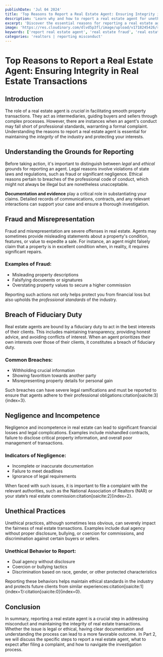 ```yaml
---
publishDate: 'Jul 04 2024'
title: 'Top Reasons to Report a Real Estate Agent: Ensuring Integrity in Real Estate Transactions'
description: 'Learn why and how to report a real estate agent for unethical behavior, fraud, negligence, and other misconducts. Protect yourself and maintain industry standards.'
excerpt: 'Discover the essential reasons for reporting a real estate agent and the steps to take. Ensure ethical practices and protect your interests.'
image: 'https://res.cloudinary.com/dlvd5p3fl/image/upload/v1718245426/spokane-realtors/report-real-estate-agent_cbhaty.jpg'
keywords: ['report real estate agent', 'real estate fraud', 'real estate negligence', 'ethical violations real estate']
categories: 'realtors | reporting misconduct'
---
```


# Top Reasons to Report a Real Estate Agent: Ensuring Integrity in Real Estate Transactions

## Introduction

The role of a real estate agent is *crucial* in facilitating smooth property transactions. They act as intermediaries, guiding buyers and sellers through complex processes. However, there are instances when an agent's conduct may fall short of professional standards, warranting a formal complaint. Understanding the reasons to report a real estate agent is essential for maintaining the *integrity* of the industry and protecting your interests.

## Understanding the Grounds for Reporting

Before taking action, it's important to distinguish between *legal* and *ethical* grounds for reporting an agent. Legal reasons involve violations of state laws and regulations, such as fraud or significant negligence. Ethical reasons pertain to breaches of the professional code of conduct, which might not always be illegal but are nonetheless unacceptable.

**Documentation and evidence** play a critical role in substantiating your claims. Detailed records of communications, contracts, and any relevant interactions can support your case and ensure a thorough investigation.

## Fraud and Misrepresentation

Fraud and misrepresentation are severe offenses in real estate. Agents may sometimes provide misleading statements about a property's condition, features, or value to expedite a sale. For instance, an agent might falsely claim that a property is in excellent condition when, in reality, it requires significant repairs.

### Examples of Fraud:
- Misleading property descriptions
- Falsifying documents or signatures
- Overstating property values to secure a higher commission

Reporting such actions not only helps protect you from financial loss but also upholds the *professional standards* of the industry.

## Breach of Fiduciary Duty

Real estate agents are bound by a fiduciary duty to act in the best interests of their clients. This includes maintaining transparency, providing honest advice, and avoiding conflicts of interest. When an agent prioritizes their own interests over those of their clients, it constitutes a breach of fiduciary duty.

### Common Breaches:
- Withholding crucial information
- Showing favoritism towards another party
- Misrepresenting property details for personal gain

Such breaches can have severe legal ramifications and must be reported to ensure that agents adhere to their professional obligations&#8203;:citation[oaicite:3]{index=3}&#8203;.

## Negligence and Incompetence

Negligence and incompetence in real estate can lead to significant financial losses and legal complications. Examples include mishandled contracts, failure to disclose critical property information, and overall poor management of transactions.

### Indicators of Negligence:
- Incomplete or inaccurate documentation
- Failure to meet deadlines
- Ignorance of legal requirements

When faced with such issues, it is important to file a complaint with the relevant authorities, such as the National Association of Realtors (NAR) or your state’s real estate commission&#8203;:citation[oaicite:2]{index=2}&#8203;.

## Unethical Practices

Unethical practices, although sometimes less obvious, can severely impact the fairness of real estate transactions. Examples include dual agency without proper disclosure, bullying, or coercion for commissions, and discrimination against certain buyers or sellers.

### Unethical Behavior to Report:
- Dual agency without disclosure
- Coercion or bullying tactics
- Discrimination based on race, gender, or other protected characteristics

Reporting these behaviors helps maintain ethical standards in the industry and protects future clients from similar experiences&#8203;:citation[oaicite:1]{index=1}&#8203;&#8203;:citation[oaicite:0]{index=0}&#8203;.

## Conclusion

In summary, reporting a real estate agent is a crucial step in addressing misconduct and maintaining the integrity of real estate transactions. Whether the issue is legal or ethical, having clear documentation and understanding the process can lead to a more favorable outcome. In Part 2, we will discuss the specific steps to report a real estate agent, what to expect after filing a complaint, and how to navigate the investigation process.
